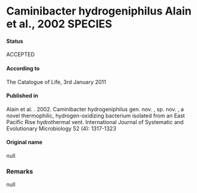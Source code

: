 # Caminibacter hydrogeniphilus Alain et al., 2002 SPECIES

#### Status
ACCEPTED

#### According to
The Catalogue of Life, 3rd January 2011

#### Published in
Alain et al. . 2002. Caminibacter hydrogeniphilus gen. nov. , sp. nov. , a novel thermophilic, hydrogen-oxidizing bacterium isolated from an East Pacific Rise hydrothermal vent. International Journal of Systematic and Evolutionary Microbiology 52 (4): 1317-1323

#### Original name
null

### Remarks
null